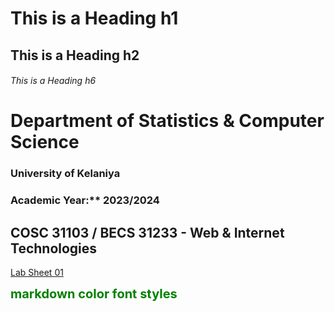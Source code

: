# This is a Heading h1
## This is a Heading h2
###### This is a Heading h6


# Department of Statistics & Computer Science  
### University of Kelaniya
### Academic Year:** 2023/2024  
## COSC 31103 / BECS 31233 - Web & Internet Technologies  
[Lab Sheet 01](./Lab%20Sheet%2001%20-%20HTML.pdf)

<span style="color:green;font-weight:700;font-size:20px">
    markdown color font styles
</span>